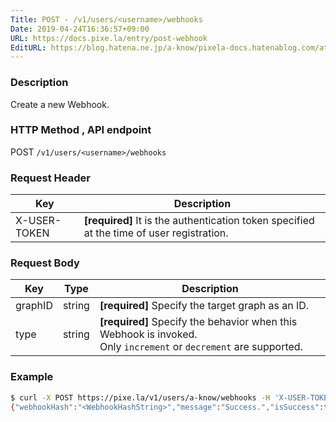 ```yaml
---
Title: POST - /v1/users/<username>/webhooks
Date: 2019-04-24T16:36:57+09:00
URL: https://docs.pixe.la/entry/post-webhook
EditURL: https://blog.hatena.ne.jp/a-know/pixela-docs.hatenablog.com/atom/entry/17680117127076650011
---
```


### Description
Create a new Webhook.

### HTTP Method , API endpoint
<span class="badge badge-post">POST</span> `/v1/users/<username>/webhooks`

### Request Header

|Key|Description|
|---|---|
|X-USER-TOKEN|**[required]** It is the authentication token specified at the time of user registration.|


### Request Body

|Key|Type|Description|
|---|---|---|
|graphID|string|**[required]** Specify the target graph as an ID.|
|type|string|**[required]** Specify the behavior when this Webhook is invoked.<br>Only `increment` or `decrement` are supported.|


### Example

```sh
$ curl -X POST https://pixe.la/v1/users/a-know/webhooks -H 'X-USER-TOKEN:thisissecret' -d '{"graphID":"test-graph","type":"increment"}'
{"webhookHash":"<WebhookHashString>","message":"Success.","isSuccess":true}
```
